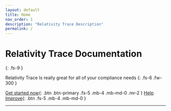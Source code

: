 ```yaml
---
layout: default
title: Home
nav_order: 1
description: "Relativity Trace Description"
permalink: /
---
```


# Relativity Trace Documentation
{: .fs-9 }

Relativity Trace Is really great for all of your compliance needs
{: .fs-6 .fw-300 }

[Get started now](#docs/user_documentation.md){: .btn .btn-primary .fs-5 .mb-4 .mb-md-0 .mr-2 } [Help Improve](#README.md){: .btn .fs-5 .mb-4 .mb-md-0 }

---
